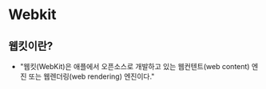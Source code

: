 # Webkit

## 웹킷이란?
- "웹킷(WebKit)은 애플에서 오픈소스로 개발하고 있는 웹컨텐트(web content) 엔진 또는 웹렌더링(web rendering) 엔진이다."